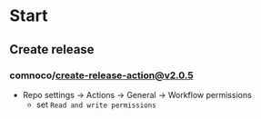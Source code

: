# Start

## Create release
### comnoco/create-release-action@v2.0.5
- Repo settings -> Actions -> General -> Workflow permissions
  - set `Read and write permissions`